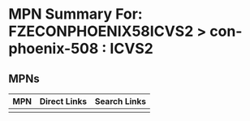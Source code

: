 



# MPN Summary For: FZECONPHOENIX58ICVS2 > con-phoenix-508 : ICVS2

## MPNs
  

|MPN|Direct Links|Search Links|
| :--- | :--- | :--- |
||||
